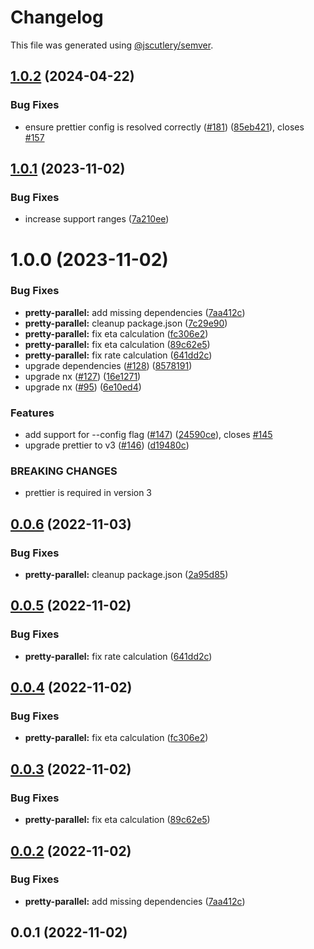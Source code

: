 # Changelog

This file was generated using [@jscutlery/semver](https://github.com/jscutlery/semver).

## [1.0.2](https://github.com/skrtheboss/prettier-tools/compare/v1.0.1...v1.0.2) (2024-04-22)

### Bug Fixes

-   ensure prettier config is resolved correctly ([#181](https://github.com/skrtheboss/prettier-tools/issues/181)) ([85eb421](https://github.com/skrtheboss/prettier-tools/commit/85eb421aa187393869d08fbe5bc8f91b93d2bda7)), closes [#157](https://github.com/skrtheboss/prettier-tools/issues/157)

## [1.0.1](https://github.com/skrtheboss/prettier-tools/compare/v1.0.0...v1.0.1) (2023-11-02)

### Bug Fixes

-   increase support ranges ([7a210ee](https://github.com/skrtheboss/prettier-tools/commit/7a210eec3fc21391bad4aea8e2ec8801f5b2cc47))

# 1.0.0 (2023-11-02)

### Bug Fixes

-   **pretty-parallel:** add missing dependencies ([7aa412c](https://github.com/skrtheboss/prettier-tools/commit/7aa412c4d866c16264ac5e3663be735915e63fc0))
-   **pretty-parallel:** cleanup package.json ([7c29e90](https://github.com/skrtheboss/prettier-tools/commit/7c29e903f5e004e5f11c58121394095b67dce2e6))
-   **pretty-parallel:** fix eta calculation ([fc306e2](https://github.com/skrtheboss/prettier-tools/commit/fc306e271e662642a06d35419c81bc4e7bfebd39))
-   **pretty-parallel:** fix eta calculation ([89c62e5](https://github.com/skrtheboss/prettier-tools/commit/89c62e5929c88942499bd571ef830b9c8744204e))
-   **pretty-parallel:** fix rate calculation ([641dd2c](https://github.com/skrtheboss/prettier-tools/commit/641dd2cd9093eeba28d657523262c52f2ea85ff2))
-   upgrade dependencies ([#128](https://github.com/skrtheboss/prettier-tools/issues/128)) ([8578191](https://github.com/skrtheboss/prettier-tools/commit/85781915f56c56b397f7c4f43660edeb17fb5c06))
-   upgrade nx ([#127](https://github.com/skrtheboss/prettier-tools/issues/127)) ([16e1271](https://github.com/skrtheboss/prettier-tools/commit/16e127162a6c6be6b05807511363109781e8b78d))
-   upgrade nx ([#95](https://github.com/skrtheboss/prettier-tools/issues/95)) ([6e10ed4](https://github.com/skrtheboss/prettier-tools/commit/6e10ed401c5bc2d6dbe9c8fc5d304037ea909f47))

### Features

-   add support for --config flag ([#147](https://github.com/skrtheboss/prettier-tools/issues/147)) ([24590ce](https://github.com/skrtheboss/prettier-tools/commit/24590ce78894af32d26ec725ab5b254c977fb14d)), closes [#145](https://github.com/skrtheboss/prettier-tools/issues/145)
-   upgrade prettier to v3 ([#146](https://github.com/skrtheboss/prettier-tools/issues/146)) ([d19480c](https://github.com/skrtheboss/prettier-tools/commit/d19480c0714d9cac7771b5cec1aa99c93b3a9e0c))

### BREAKING CHANGES

-   prettier is required in version 3

## [0.0.6](https://github.com/skrtheboss/prettier-tools/compare/pretty-parallel@0.0.5...pretty-parallel@0.0.6) (2022-11-03)

### Bug Fixes

-   **pretty-parallel:** cleanup package.json ([2a95d85](https://github.com/skrtheboss/prettier-tools/commit/2a95d850b3855445e42f59d0369e6ec8757e6c28))

## [0.0.5](https://github.com/skrtheboss/prettier-tools/compare/pretty-parallel@0.0.4...pretty-parallel@0.0.5) (2022-11-02)

### Bug Fixes

-   **pretty-parallel:** fix rate calculation ([641dd2c](https://github.com/skrtheboss/prettier-tools/commit/641dd2cd9093eeba28d657523262c52f2ea85ff2))

## [0.0.4](https://github.com/skrtheboss/prettier-tools/compare/pretty-parallel@0.0.3...pretty-parallel@0.0.4) (2022-11-02)

### Bug Fixes

-   **pretty-parallel:** fix eta calculation ([fc306e2](https://github.com/skrtheboss/prettier-tools/commit/fc306e271e662642a06d35419c81bc4e7bfebd39))

## [0.0.3](https://github.com/skrtheboss/prettier-tools/compare/pretty-parallel@0.0.2...pretty-parallel@0.0.3) (2022-11-02)

### Bug Fixes

-   **pretty-parallel:** fix eta calculation ([89c62e5](https://github.com/skrtheboss/prettier-tools/commit/89c62e5929c88942499bd571ef830b9c8744204e))

## [0.0.2](https://github.com/skrtheboss/prettier-tools/compare/pretty-parallel@0.0.1...pretty-parallel@0.0.2) (2022-11-02)

### Bug Fixes

-   **pretty-parallel:** add missing dependencies ([7aa412c](https://github.com/skrtheboss/prettier-tools/commit/7aa412c4d866c16264ac5e3663be735915e63fc0))

## 0.0.1 (2022-11-02)
